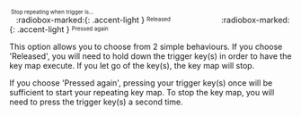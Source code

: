 <sup><sub>&nbsp;Stop repeating when trigger is...</sup></sub><br />
&nbsp;&nbsp;&nbsp;:radiobox-marked:{: .accent-light } <sup><sub>Released</sup></sub>&nbsp;&nbsp;&nbsp;&nbsp;&nbsp;&nbsp;&nbsp;&nbsp;&nbsp;&nbsp;&nbsp;&nbsp;&nbsp;&nbsp;&nbsp;&nbsp;&nbsp;&nbsp;&nbsp;&nbsp;&nbsp;&nbsp;&nbsp;:radiobox-marked:{: .accent-light } <sup><sub>Pressed again</sup></sub>

This option allows you to choose from 2 simple behaviours. If you choose 'Released', you will need to hold down the trigger key(s) in order to have the key map execute. If you let go of the key(s), the key map will stop.

If you choose 'Pressed again', pressing your trigger key(s) once will be sufficient to start your repeating key map. To stop the key map, you will need to press the trigger key(s) a second time.